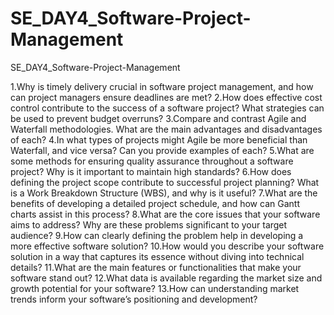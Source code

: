# SE_DAY4_Software-Project-Management
SE_DAY4_Software-Project-Management

1.Why is timely delivery crucial in software project management, and how can project managers ensure deadlines are met?
2.How does effective cost control contribute to the success of a software project? What strategies can be used to prevent budget overruns?
3.Compare and contrast Agile and Waterfall methodologies. What are the main advantages and disadvantages of each?
4.In what types of projects might Agile be more beneficial than Waterfall, and vice versa? Can you provide examples of each?
5.What are some methods for ensuring quality assurance throughout a software project? Why is it important to maintain high standards?
6.How does defining the project scope contribute to successful project planning? What is a Work Breakdown Structure (WBS), and why is it useful?
7.What are the benefits of developing a detailed project schedule, and how can Gantt charts assist in this process?
8.What are the core issues that your software aims to address? Why are these problems significant to your target audience?
9.How can clearly defining the problem help in developing a more effective software solution?
10.How would you describe your software solution in a way that captures its essence without diving into technical details?
11.What are the main features or functionalities that make your software stand out?
12.What data is available regarding the market size and growth potential for your software?
13.How can understanding market trends inform your software’s positioning and development?
